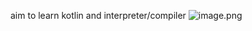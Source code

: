 aim to learn kotlin and interpreter/compiler
![image.png](https://upload-images.jianshu.io/upload_images/19990642-9b89979cc30f37b5.png?imageMogr2/auto-orient/strip%7CimageView2/2/w/1240)